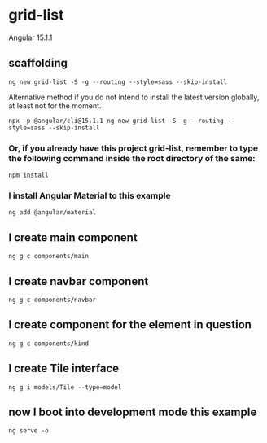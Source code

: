 # grid-list

Angular 15.1.1

## scaffolding

```shell
ng new grid-list -S -g --routing --style=sass --skip-install
```

Alternative method if you do not intend to install the latest version globally, at least not for the moment.

```shell
npx -p @angular/cli@15.1.1 ng new grid-list -S -g --routing --style=sass --skip-install
```

### Or, if you already have this project grid-list, remember to type the following command inside the root directory of the same:

```shell
npm install
```

### I install Angular Material to this example

```shell
ng add @angular/material
```

## I create main component

```shell
ng g c components/main
```

## I create navbar component

```shell
ng g c components/navbar
```

## I create component for the element in question

```shell
ng g c components/kind
```

## I create Tile interface

```shell
ng g i models/Tile --type=model
```

## now I boot into development mode this example

```shell
ng serve -o
```
